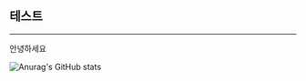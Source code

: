 <!-- ![header](https://capsule-render.vercel.app/api?type=Waving&text=TERO1115&color=random)<br> -->
<h2>테스트</h2>
<hr>
안녕하세요


![Anurag's GitHub stats](https://github-readme-stats.vercel.app/api?username=tero1115&&show_icons=true&theme=default)
